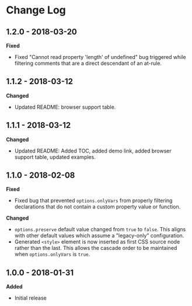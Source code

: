 # Change Log

## 1.2.0 - 2018-03-20

**Fixed**

- Fixed "Cannot read property 'length' of undefined" bug triggered while
  filtering comments that are a direct descendant of an at-rule.

## 1.1.2 - 2018-03-12

**Changed**

- Updated README: browser support table.

## 1.1.1 - 2018-03-12

**Changed**

- Updated README: Added TOC, added demo link, added browser support table,
  updated examples.

## 1.1.0 - 2018-02-08

**Fixed**

- Fixed bug that prevented `options.onlyVars` from properly filtering
  declarations that do not contain a custom property value or function.

**Changed**

- `options.preserve` default value changed from `true` to `false`. This aligns
  with other default values which assume a "legacy-only" configuration.
- Generated `<style>` element is now inserted as first CSS source node rather
  than the last. This allows the cascade order to be maintained when
  `options.onlyVars` is `true`.

## 1.0.0 - 2018-01-31

**Added**

- Initial release
